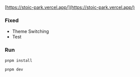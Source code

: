 [https://stoic-park.vercel.app/](https://stoic-park.vercel.app/)

### Fixed

- Theme Switching
- Test

### Run

```
pnpm install
```

```
pnpm dev
```
